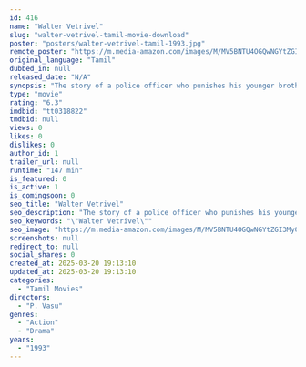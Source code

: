 ```yaml
---
id: 416
name: "Walter Vetrivel"
slug: "walter-vetrivel-tamil-movie-download"
poster: "posters/walter-vetrivel-tamil-1993.jpg"
remote_poster: "https://m.media-amazon.com/images/M/MV5BNTU4OGQwNGYtZGI3My00ZTQyLWFiMjYtMWU3MDhhOGFkYzU1XkEyXkFqcGdeQXVyODEzOTQwNTY@._V1_SX300.jpg"
original_language: "Tamil"
dubbed_in: null
released_date: "N/A"
synopsis: "The story of a police officer who punishes his younger brother for his involvement in malpractices and hands him over to the authorities."
type: "movie"
rating: "6.3"
imdbid: "tt0318822"
tmdbid: null
views: 0
likes: 0
dislikes: 0
author_id: 1
trailer_url: null
runtime: "147 min"
is_featured: 0
is_active: 1
is_comingsoon: 0
seo_title: "Walter Vetrivel"
seo_description: "The story of a police officer who punishes his younger brother for his involvement in malpractices and hands him over to the authorities."
seo_keywords: "\"Walter Vetrivel\""
seo_image: "https://m.media-amazon.com/images/M/MV5BNTU4OGQwNGYtZGI3My00ZTQyLWFiMjYtMWU3MDhhOGFkYzU1XkEyXkFqcGdeQXVyODEzOTQwNTY@._V1_SX300.jpg"
screenshots: null
redirect_to: null
social_shares: 0
created_at: 2025-03-20 19:13:10
updated_at: 2025-03-20 19:13:10
categories:
  - "Tamil Movies"
directors:
  - "P. Vasu"
genres:
  - "Action"
  - "Drama"
years:
  - "1993"
---
```

